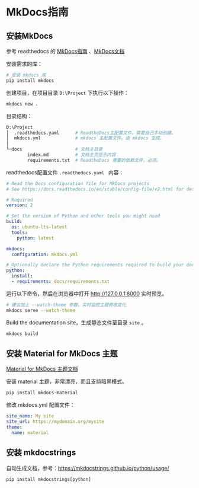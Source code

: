 # MkDocs指南

## 安装MkDocs

参考 readthedocs 的 [MkDocs指南](https://docs.readthedocs.io/en/stable/intro/getting-started-with-mkdocs.html) 、[MkDocs文档](https://www.mkdocs.org/user-guide/)

安装需求的库：

```sh
# 安装 mkdocs 库
pip install mkdocs
```

创建项目，在项目目录 `D:\Project` 下执行以下操作：

```sh
mkdocs new .
```

目录结构：

```sh
D:\Project
│  .readthedocs.yaml      # ReadtheDocs主配置文件。需要自己手动创建。
│  mkdocs.yml             # mkdocs 主配置文件。由 mkdocs 生成。
│
└─docs                    # 文档主目录
        index.md          # 文档主页显示内容
        requirements.txt  # ReadtheDocs 需要的依赖文件，必须。
```

readthedocs配置文件 `.readthedocs.yaml ` 内容：

```yaml
# Read the Docs configuration file for MkDocs projects
# See https://docs.readthedocs.io/en/stable/config-file/v2.html for details

# Required
version: 2

# Set the version of Python and other tools you might need
build:
  os: ubuntu-lts-latest
  tools:
    python: latest

mkdocs:
  configuration: mkdocs.yml

# Optionally declare the Python requirements required to build your docs
python:
  install:
  - requirements: docs/requirements.txt
```

运行以下命令，然后在浏览器中打开 <http://127.0.0.1:8000> 实时预览。

```sh
# 建议加上 --watch-theme 参数，实时监控主题修改变化
mkdocs serve --watch-theme
```

Build the documentation site，生成静态文件至目录 `site` 。

```sh
mkdocs build
```

## 安装 Material for MkDocs 主题

[Material for MkDocs 主题文档](https://squidfunk.github.io/mkdocs-material/getting-started/)

安装 material 主题，非常漂亮，而且支持暗黑模式。

```sh
pip install mkdocs-material
```

修改 mkdocs.yml 配置文件：

```yaml
site_name: My site
site_url: https://mydomain.org/mysite
theme:
  name: material
```

## 安装 mkdocstrings

自动生成文档，参考：https://mkdocstrings.github.io/python/usage/

```shell
pip install mkdocstrings[python]
```



